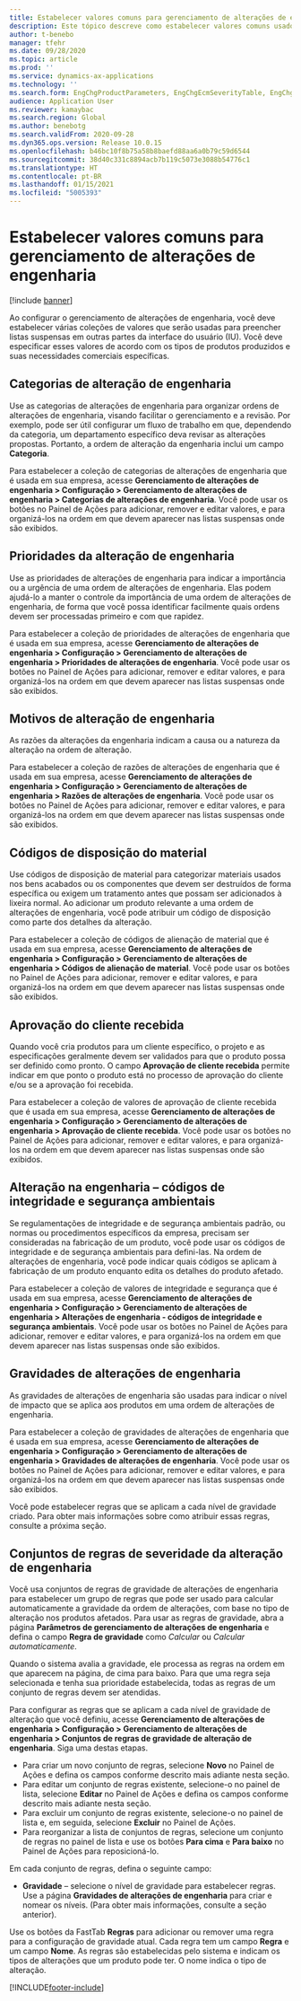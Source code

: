 ```yaml
---
title: Estabelecer valores comuns para gerenciamento de alterações de engenharia
description: Este tópico descreve como estabelecer valores comuns usados para parâmetros em várias partes do gerenciamento de alterações de engenharia.
author: t-benebo
manager: tfehr
ms.date: 09/28/2020
ms.topic: article
ms.prod: ''
ms.service: dynamics-ax-applications
ms.technology: ''
ms.search.form: EngChgProductParameters, EngChgEcmSeverityTable, EngChgEcmSeverityRuleSet, EngChgEcmSeverityLookup,EngChgEcmSeverityChart,EngChgEcmRequestSeverityChart,EngChgEcmPriorityTable, EngChgEcmPriorityLookup, EngChgEcmPriorityChart, EngChgEcmMaterialDisposition, EngChgEcmEH
audience: Application User
ms.reviewer: kamaybac
ms.search.region: Global
ms.author: benebotg
ms.search.validFrom: 2020-09-28
ms.dyn365.ops.version: Release 10.0.15
ms.openlocfilehash: b46bc10f8b75a58b8baefd88aa6a0b79c59d6544
ms.sourcegitcommit: 38d40c331c8894acb7b119c5073e3088b54776c1
ms.translationtype: HT
ms.contentlocale: pt-BR
ms.lasthandoff: 01/15/2021
ms.locfileid: "5005393"
---
```

# <a name="establish-common-values-for-engineering-change-management"></a>Estabelecer valores comuns para gerenciamento de alterações de engenharia

[!include [banner](../includes/banner.md)]

Ao configurar o gerenciamento de alterações de engenharia, você deve estabelecer várias coleções de valores que serão usadas para preencher listas suspensas em outras partes da interface do usuário (IU). Você deve especificar esses valores de acordo com os tipos de produtos produzidos e suas necessidades comerciais específicas.

## <a name="engineering-change-categories"></a>Categorias de alteração de engenharia

Use as categorias de alterações de engenharia para organizar ordens de alterações de engenharia, visando facilitar o gerenciamento e a revisão. Por exemplo, pode ser útil configurar um fluxo de trabalho em que, dependendo da categoria, um departamento específico deva revisar as alterações propostas. Portanto, a ordem de alteração da engenharia inclui um campo **Categoria**.

Para estabelecer a coleção de categorias de alterações de engenharia que é usada em sua empresa, acesse **Gerenciamento de alterações de engenharia \> Configuração \> Gerenciamento de alterações de engenharia \> Categorias de alterações de engenharia**. Você pode usar os botões no Painel de Ações para adicionar, remover e editar valores, e para organizá-los na ordem em que devem aparecer nas listas suspensas onde são exibidos.

## <a name="engineering-change-priorities"></a>Prioridades da alteração de engenharia

Use as prioridades de alterações de engenharia para indicar a importância ou a urgência de uma ordem de alterações de engenharia. Elas podem ajudá-lo a manter o controle da importância de uma ordem de alterações de engenharia, de forma que você possa identificar facilmente quais ordens devem ser processadas primeiro e com que rapidez.

Para estabelecer a coleção de prioridades de alterações de engenharia que é usada em sua empresa, acesse **Gerenciamento de alterações de engenharia \> Configuração \> Gerenciamento de alterações de engenharia \> Prioridades de alterações de engenharia**. Você pode usar os botões no Painel de Ações para adicionar, remover e editar valores, e para organizá-los na ordem em que devem aparecer nas listas suspensas onde são exibidos.

## <a name="engineering-change-reasons"></a>Motivos de alteração de engenharia

As razões da alterações da engenharia indicam a causa ou a natureza da alteração na ordem de alteração.

Para estabelecer a coleção de razões de alterações de engenharia que é usada em sua empresa, acesse **Gerenciamento de alterações de engenharia \> Configuração \> Gerenciamento de alterações de engenharia \> Razões de alterações de engenharia**. Você pode usar os botões no Painel de Ações para adicionar, remover e editar valores, e para organizá-los na ordem em que devem aparecer nas listas suspensas onde são exibidos.

## <a name="material-disposal-codes"></a>Códigos de disposição do material

Use códigos de disposição de material para categorizar materiais usados nos bens acabados ou os componentes que devem ser destruídos de forma específica ou exigem um tratamento antes que possam ser adicionados à lixeira normal. Ao adicionar um produto relevante a uma ordem de alterações de engenharia, você pode atribuir um código de disposição como parte dos detalhes da alteração.

Para estabelecer a coleção de códigos de alienação de material que é usada em sua empresa, acesse **Gerenciamento de alterações de engenharia \> Configuração \> Gerenciamento de alterações de engenharia \> Códigos de alienação de material**. Você pode usar os botões no Painel de Ações para adicionar, remover e editar valores, e para organizá-los na ordem em que devem aparecer nas listas suspensas onde são exibidos.

## <a name="received-customer-approval"></a>Aprovação do cliente recebida

Quando você cria produtos para um cliente específico, o projeto e as especificações geralmente devem ser validados para que o produto possa ser definido como pronto. O campo **Aprovação de cliente recebida** permite indicar em que ponto o produto está no processo de aprovação do cliente e/ou se a aprovação foi recebida.

Para estabelecer a coleção de valores de aprovação de cliente recebida que é usada em sua empresa, acesse **Gerenciamento de alterações de engenharia \> Configuração \> Gerenciamento de alterações de engenharia \> Aprovação de cliente recebida**. Você pode usar os botões no Painel de Ações para adicionar, remover e editar valores, e para organizá-los na ordem em que devem aparecer nas listas suspensas onde são exibidos.

## <a name="engineering-change--environmental-health-and-safety-codes"></a>Alteração na engenharia – códigos de integridade e segurança ambientais

Se regulamentações de integridade e de segurança ambientais padrão, ou normas ou procedimentos específicos da empresa, precisam ser consideradas na fabricação de um produto, você pode usar os códigos de integridade e de segurança ambientais para defini-las. Na ordem de alterações de engenharia, você pode indicar quais códigos se aplicam à fabricação de um produto enquanto edita os detalhes do produto afetado.

Para estabelecer a coleção de valores de integridade e segurança que é usada em sua empresa, acesse **Gerenciamento de alterações de engenharia \> Configuração \> Gerenciamento de alterações de engenharia \> Alterações de engenharia - códigos de integridade e segurança ambientais**. Você pode usar os botões no Painel de Ações para adicionar, remover e editar valores, e para organizá-los na ordem em que devem aparecer nas listas suspensas onde são exibidos.

## <a name="engineering-change-severities"></a>Gravidades de alterações de engenharia

As gravidades de alterações de engenharia são usadas para indicar o nível de impacto que se aplica aos produtos em uma ordem de alterações de engenharia.

Para estabelecer a coleção de gravidades de alterações de engenharia que é usada em sua empresa, acesse **Gerenciamento de alterações de engenharia \> Configuração \> Gerenciamento de alterações de engenharia \> Gravidades de alterações de engenharia**. Você pode usar os botões no Painel de Ações para adicionar, remover e editar valores, e para organizá-los na ordem em que devem aparecer nas listas suspensas onde são exibidos.

Você pode estabelecer regras que se aplicam a cada nível de gravidade criado. Para obter mais informações sobre como atribuir essas regras, consulte a próxima seção.

## <a name="engineering-change-severity-rule-sets"></a>Conjuntos de regras de severidade da alteração de engenharia

Você usa conjuntos de regras de gravidade de alterações de engenharia para estabelecer um grupo de regras que pode ser usado para calcular automaticamente a gravidade da ordem de alterações, com base no tipo de alteração nos produtos afetados. Para usar as regras de gravidade, abra a página **Parâmetros de gerenciamento de alterações de engenharia** e defina o campo **Regra de gravidade** como *Calcular* ou *Calcular automaticamente*.

Quando o sistema avalia a gravidade, ele processa as regras na ordem em que aparecem na página, de cima para baixo. Para que uma regra seja selecionada e tenha sua prioridade estabelecida, todas as regras de um conjunto de regras devem ser atendidas.

Para configurar as regras que se aplicam a cada nível de gravidade de alteração que você definiu, acesse **Gerenciamento de alterações de engenharia \> Configuração \> Gerenciamento de alterações de engenharia \> Conjuntos de regras de gravidade de alteração de engenharia**. Siga uma destas etapas.

- Para criar um novo conjunto de regras, selecione **Novo** no Painel de Ações e defina os campos conforme descrito mais adiante nesta seção.
- Para editar um conjunto de regras existente, selecione-o no painel de lista, selecione **Editar** no Painel de Ações e defina os campos conforme descrito mais adiante nesta seção.
- Para excluir um conjunto de regras existente, selecione-o no painel de lista e, em seguida, selecione **Excluir** no Painel de Ações.
- Para reorganizar a lista de conjuntos de regras, selecione um conjunto de regras no painel de lista e use os botões **Para cima** e **Para baixo** no Painel de Ações para reposicioná-lo.

Em cada conjunto de regras, defina o seguinte campo:

- **Gravidade** – selecione o nível de gravidade para estabelecer regras. Use a página **Gravidades de alterações de engenharia** para criar e nomear os níveis. (Para obter mais informações, consulte a seção anterior).

Use os botões da FastTab **Regras** para adicionar ou remover uma regra para a configuração de gravidade atual. Cada regra tem um campo **Regra** e um campo **Nome**. As regras são estabelecidas pelo sistema e indicam os tipos de alterações que um produto pode ter. O nome indica o tipo de alteração.


[!INCLUDE[footer-include](../../includes/footer-banner.md)]
